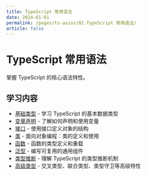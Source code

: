 ```yaml
---
title: TypeScript 常用语法
date: 2024-01-01
permalink: /pages/ts-axios/02.TypeScript 常用语法/
article: false
---
```


# TypeScript 常用语法

掌握 TypeScript 的核心语法特性。

## 学习内容

- [基础类型](./01.基础类型) - 学习 TypeScript 的基本数据类型
- [变量声明](./02.变量声明) - 了解如何声明和使用变量
- [接口](./03.接口) - 使用接口定义对象的结构
- [类](./04.类) - 面向对象编程：类的定义和使用
- [函数](./05.函数) - 函数的类型定义和重载
- [泛型](./06.泛型) - 编写可复用的通用组件
- [类型推断](./07.类型推断) - 理解 TypeScript 的类型推断机制
- [高级类型](./08.高级类型) - 交叉类型、联合类型、类型守卫等高级特性

